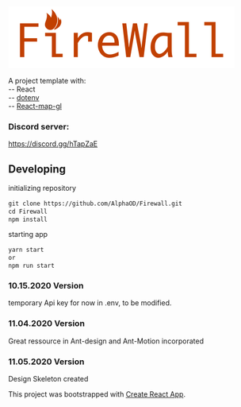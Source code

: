 ![Firewall](./src/static/img/fireWallLogoWFlame.svg)


A project template with:    
-- React   
-- [dotenv](https://github.com/motdotla/dotenv)   
-- [React-map-gl](http://visgl.github.io/react-map-gl/)   

### Discord server:
https://discord.gg/hTapZaE   

## Developing
initializing repository
```
git clone https://github.com/AlphaOD/Firewall.git
cd Firewall
npm install
```
starting app
```
yarn start
or 
npm run start
```

### 10.15.2020 Version
temporary Api key for now in .env, to be modified.

### 11.04.2020 Version
Great ressource in Ant-design and Ant-Motion incorporated

### 11.05.2020 Version
Design Skeleton created

This project was bootstrapped with [Create React App](https://github.com/facebook/create-react-app).
